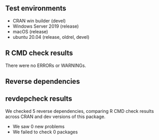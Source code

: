 ## Test environments

* CRAN win builder (devel)
* Windows Server 2019 (release)
* macOS (release)
* ubuntu 20.04 (release, oldrel, devel)

## R CMD check results

There were no ERRORs or WARNINGs. 

## Reverse dependencies

## revdepcheck results

We checked 5 reverse dependencies, comparing R CMD check results across CRAN 
and dev versions of this package.

 * We saw 0 new problems
 * We failed to check 0 packages
